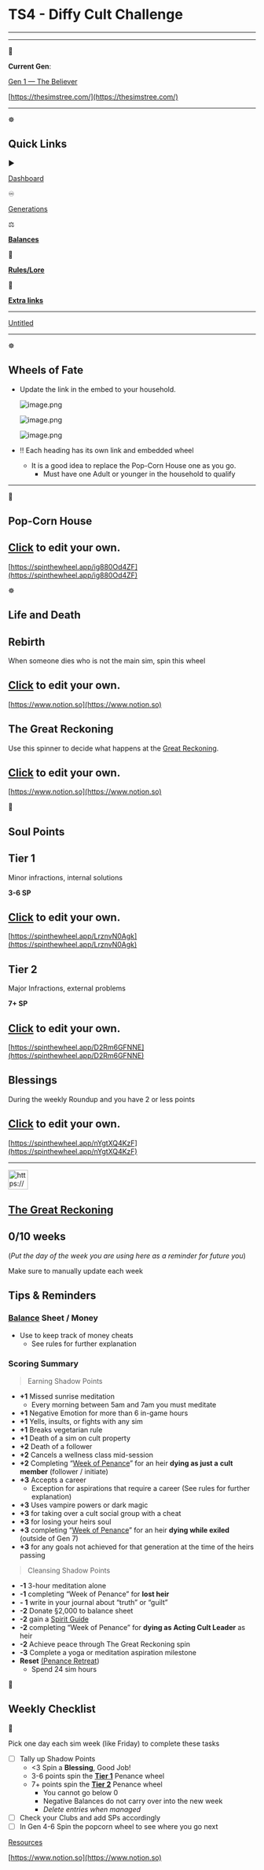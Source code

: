 # TS4 - Diffy Cult Challenge

---

---

<aside>
👑

**Current Gen**:

[Gen 1 — The Believer](https://www.notion.so/Gen-1-The-Believer-28feed3eb831801789b8d0f1d475d998?pvs=21)

</aside>

[https://thesimstree.com/](https://thesimstree.com/)

---

<aside>
☸️

# Quick Links

<aside>
▶️

[Dashboard](https://www.notion.so/TS4-Diffy-Cult-Challenge-28ceed3eb83180f5b0f0f4e031163a32?pvs=21)

</aside>

<aside>
♾️

[Generations](https://www.notion.so/Generations-28deed3eb8318072b52ecab4abfdfe75?pvs=21)

</aside>

<aside>
⚖️

[**Balances**](https://www.notion.so/Balances-28deed3eb83180499a96f5efdb2c127e?pvs=21)

</aside>

<aside>
📜

[**Rules/Lore**](https://www.notion.so/Rules-Lore-28deed3eb83180b1965afd46279ad482?pvs=21)

</aside>

<aside>
📌

[**Extra links**](https://www.notion.so/Extra-Links-28deed3eb831804ebeb3cf77a7f9699a?pvs=21)

</aside>

</aside>

---

[Untitled](Untitled%2028ceed3eb831808db087d2273d20badc_Soul%20Points%20-%20Quick%2028ceed3eb831804787b2000bc9bd0b11.csv)

---

<aside>
☸️

# Wheels of Fate

</aside>

- Update the link in the embed to your household.
    
    ![image.png](image.png)
    
    ![image.png](image%201.png)
    
    ![image.png](image%202.png)
    
- ‼️ Each heading has its own link and embedded wheel
    - It is a good idea to replace the Pop-Corn House one as you go.
        - Must have one Adult or younger in the household to qualify
    

---

<aside>
🍿

# Pop-Corn House

## [Click](https://spinthewheel.app/ig880Od4ZF) to edit your own.

[https://spinthewheel.app/ig880Od4ZF](https://spinthewheel.app/ig880Od4ZF)

</aside>

<aside>
☸️

# Life and Death

# Rebirth

When someone dies who is not the main sim, spin this wheel

## [Click](https://spinthewheel.io/wheels/zoZT4VcexBx1JENZKbkucz0xJmU9MQ==) to edit your own.

[https://www.notion.so](https://www.notion.so)

# The Great Reckoning

Use this spinner to decide what happens at the [Great Reckoning](https://www.notion.so/The-Great-Reckoning-28deed3eb83180999f4fd21e2fe9e2ad?pvs=21).

## [Click](https://spinthewheel.io/wheels/zoZT4VcexBx1JENZKbkucz0xJmU9MQ==) to edit your own.

[https://www.notion.so](https://www.notion.so)

</aside>

<aside>
🪩

# Soul Points

# Tier 1

Minor infractions, internal solutions

**3-6 SP**

## [Click](https://spinthewheel.app/LrznvN0Agk) to edit your own.

[https://spinthewheel.app/LrznvN0Agk](https://spinthewheel.app/LrznvN0Agk)

# Tier 2

Major Infractions, external problems

**7+ SP**

## [Click](https://spinthewheel.app/D2Rm6GFNNE) to edit your own.

[https://spinthewheel.app/D2Rm6GFNNE](https://spinthewheel.app/D2Rm6GFNNE)

# Blessings

During the weekly Roundup and you have 2 or less points

## [Click](https://spinthewheel.app/nYgtXQ4KzF) to edit your own.

[https://spinthewheel.app/nYgtXQ4KzF](https://spinthewheel.app/nYgtXQ4KzF)

</aside>

---

<aside>
<img src="https://www.notion.so/icons/hourglass_purple.svg" alt="https://www.notion.so/icons/hourglass_purple.svg" width="40px" />

# [The Great Reckoning](https://www.notion.so/The-Great-Reckoning-28deed3eb83180999f4fd21e2fe9e2ad?pvs=21)

## 0/10 weeks

(*Put the day of the week you are using here as a reminder for future you*)

Make sure to manually update each week

</aside>

## Tips & Reminders

### [Balance](https://www.notion.so/Balances-28deed3eb83180499a96f5efdb2c127e?pvs=21) Sheet / Money

- Use to keep track of money cheats
    - See rules for further explanation

### Scoring Summary

> Earning Shadow Points
> 
- **+1** Missed sunrise meditation
    - Every morning between 5am and 7am you must meditate
- **+1** Negative Emotion for more than 6 in-game hours
- **+1** Yells, insults, or fights with any sim
- **+1** Breaks vegetarian rule
- **+1** Death of a sim on cult property
- **+2** Death of a follower
- **+2** Cancels a wellness class mid-session
- **+2** Completing “[Week of Penance](https://www.notion.so/Week-of-Penance-28feed3eb8318032a9b9e26af36e48bb?pvs=21)” for an heir **dying as just a** **cult member** (follower / initiate)
- **+3** Accepts a career
    - Exception for aspirations that require a career (See rules for further explanation)
- **+3** Uses vampire powers or dark magic
- **+3** for taking over a cult social group with a cheat
- **+3** for losing your heirs soul
- **+3** completing “[Week of Penance](https://www.notion.so/Week-of-Penance-28feed3eb8318032a9b9e26af36e48bb?pvs=21)” for an heir **dying while exiled** (outside of Gen 7)
- **+3** for any goals not achieved for that generation at the time of the heirs passing

> Cleansing Shadow Points
> 
- **-1** 3-hour meditation alone
- **-1** completing “Week of Penance” for **lost heir**
- **- 1** write in your journal about “truth” or “guilt”
- **-2** Donate §2,000 to balance sheet
- **-2** gain a [Spirit Guide](https://www.notion.so/Spirit-Guide-28feed3eb83180658e6be12252b44062?pvs=21)
- **-2** completing “Week of Penance” for **dying as Acting Cult Leader** as heir
- **-2** Achieve peace through The Great Reckoning spin
- **-3** Complete a yoga or meditation aspiration milestone
- **Reset** [(Penance Retreat](https://www.notion.so/Penance-Retreat-Rule-28deed3eb83180cdaa8ef686559e96d2?pvs=21))
    - Spend 24 sim hours

<aside>
📝

## Weekly Checklist

<aside>
📌

Pick one day each sim week (like Friday) to complete these tasks

</aside>

- [ ]  Tally up Shadow Points
    - <3 Spin a **Blessing**, Good Job!
    - 3-6 points spin the [**Tier 1**](https://spinthewheel.app/LrznvN0Agk) Penance wheel
    - 7+ points spin the [**Tier 2**](https://spinthewheel.app/D2Rm6GFNNE) Penance wheel
        - You cannot go below 0
        - Negative Balances do not carry over into the new week
        - *Delete entries when managed*
- [ ]  Check your Clubs and add SPs accordingly
- [ ]  In Gen 4-6 Spin the popcorn wheel to see where you go next

</aside>

[Resources](https://www.notion.so/Resources-28deed3eb831808fa8a8d40253e599a6?pvs=21)

[https://www.notion.so](https://www.notion.so)